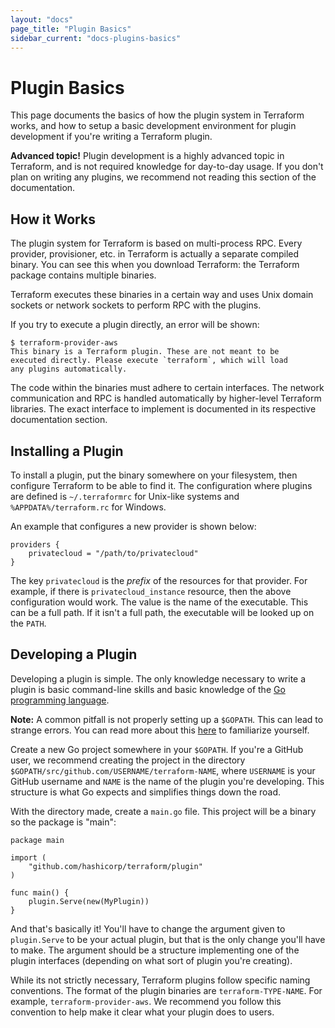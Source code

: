 ```yaml
---
layout: "docs"
page_title: "Plugin Basics"
sidebar_current: "docs-plugins-basics"
---
```


# Plugin Basics

This page documents the basics of how the plugin system in Terraform
works, and how to setup a basic development environment for plugin development
if you're writing a Terraform plugin.

<div class="alert alert-block alert-warning">
<strong>Advanced topic!</strong> Plugin development is a highly advanced
topic in Terraform, and is not required knowledge for day-to-day usage.
If you don't plan on writing any plugins, we recommend not reading
this section of the documentation.
</div>

## How it Works

The plugin system for Terraform is based on multi-process RPC. Every
provider, provisioner, etc. in Terraform is actually a separate compiled
binary. You can see this when you download Terraform: the Terraform package
contains multiple binaries.

Terraform executes these binaries in a certain way and uses Unix domain
sockets or network sockets to perform RPC with the plugins.

If you try to execute a plugin directly, an error will be shown:

```
$ terraform-provider-aws
This binary is a Terraform plugin. These are not meant to be
executed directly. Please execute `terraform`, which will load
any plugins automatically.
```

The code within the binaries must adhere to certain interfaces.
The network communication and RPC is handled automatically by higher-level
Terraform libraries. The exact interface to implement is documented
in its respective documentation section.

## Installing a Plugin

To install a plugin, put the binary somewhere on your filesystem, then
configure Terraform to be able to find it. The configuration where plugins
are defined is `~/.terraformrc` for Unix-like systems and
`%APPDATA%/terraform.rc` for Windows.

An example that configures a new provider is shown below:

```
providers {
	privatecloud = "/path/to/privatecloud"
}
```

The key `privatecloud` is the _prefix_ of the resources for that provider.
For example, if there is `privatecloud_instance` resource, then the above
configuration would work. The value is the name of the executable. This
can be a full path. If it isn't a full path, the executable will be looked
up on the `PATH`.

## Developing a Plugin

Developing a plugin is simple. The only knowledge necessary to write
a plugin is basic command-line skills and basic knowledge of the
[Go programming language](http://golang.org).

<div class="alert alert-block alert-info">
<strong>Note:</strong> A common pitfall is not properly setting up a
<code>$GOPATH</code>. This can lead to strange errors. You can read more about
this <a href="https://golang.org/doc/code.html">here</a> to familiarize
yourself.
</div>

Create a new Go project somewhere in your `$GOPATH`. If you're a
GitHub user, we recommend creating the project in the directory
`$GOPATH/src/github.com/USERNAME/terraform-NAME`, where `USERNAME`
is your GitHub username and `NAME` is the name of the plugin you're
developing. This structure is what Go expects and simplifies things down
the road.

With the directory made, create a `main.go` file. This project will
be a binary so the package is "main":

```
package main

import (
	"github.com/hashicorp/terraform/plugin"
)

func main() {
	plugin.Serve(new(MyPlugin))
}
```

And that's basically it! You'll have to change the argument given to
`plugin.Serve` to be your actual plugin, but that is the only change
you'll have to make. The argument should be a structure implementing
one of the plugin interfaces (depending on what sort of plugin
you're creating).

While its not strictly necessary, Terraform plugins follow specific
naming conventions. The format of the plugin binaries are
`terraform-TYPE-NAME`. For example, `terraform-provider-aws`.
We recommend you follow this convention to help make it clear what
your plugin does to users.
